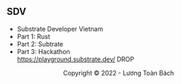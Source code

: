## SDV
- Substrate Developer Vietnam
- Part 1: Rust
- Part 2: Subtrate
- Part 3: Hackathon  
https://playground.substrate.dev/
DROP
<!-- Footer -->
<p align='center'>Copyright © 2022 - Lương Toàn Bách</p>
